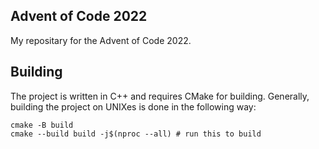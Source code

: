 Advent of Code 2022
----

My repositary for the Advent of Code 2022.

## Building

The project is written in C++ and requires CMake for building. Generally,
building the project on UNIXes is done in the following way:

```
cmake -B build
cmake --build build -j$(nproc --all) # run this to build
```

